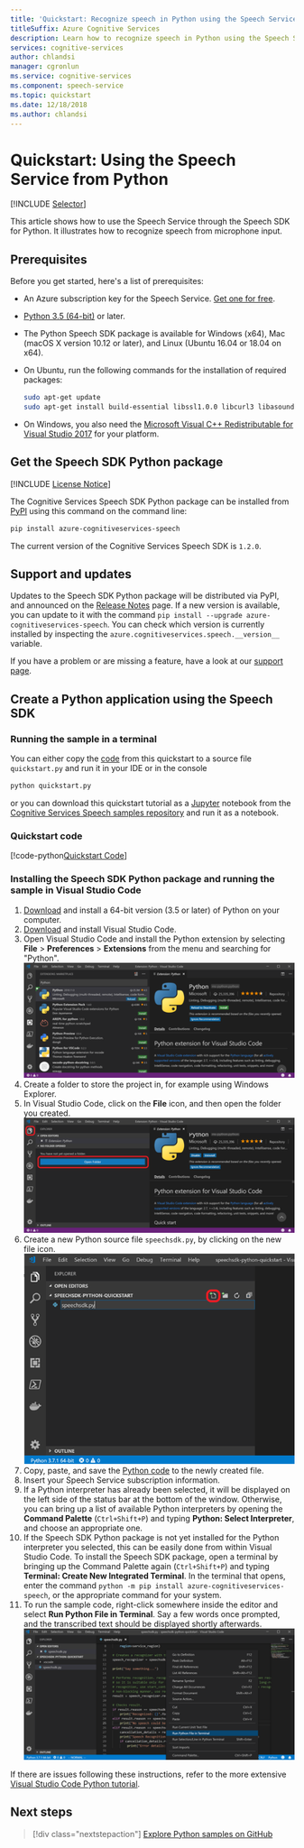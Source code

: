 ```yaml
---
title: 'Quickstart: Recognize speech in Python using the Speech Service SDK'
titleSuffix: Azure Cognitive Services
description: Learn how to recognize speech in Python using the Speech Service SDK
services: cognitive-services
author: chlandsi
manager: cgronlun
ms.service: cognitive-services
ms.component: speech-service
ms.topic: quickstart
ms.date: 12/18/2018
ms.author: chlandsi
---
```


# Quickstart: Using the Speech Service from Python

[!INCLUDE [Selector](../../../includes/cognitive-services-speech-service-quickstart-selector.md)]

This article shows how to use the Speech Service through the Speech SDK for Python. It illustrates how to recognize speech from microphone input.

## Prerequisites

Before you get started, here's a list of prerequisites:

* An Azure subscription key for the Speech Service. [Get one for free](get-started.md).
* [Python 3.5 (64-bit)](https://www.python.org/downloads/) or later.
* The Python Speech SDK package is available for Windows (x64), Mac (macOS X version 10.12 or later), and Linux (Ubuntu 16.04 or 18.04 on x64).
* On Ubuntu, run the following commands for the installation of required packages:

  ```sh
  sudo apt-get update
  sudo apt-get install build-essential libssl1.0.0 libcurl3 libasound2 wget
  ```

* On Windows, you also need the [Microsoft Visual C++ Redistributable for Visual Studio 2017](https://support.microsoft.com/help/2977003/the-latest-supported-visual-c-downloads) for your platform.

## Get the Speech SDK Python package

[!INCLUDE [License Notice](../../../includes/cognitive-services-speech-service-license-notice.md)]

The Cognitive Services Speech SDK Python package can be installed from [PyPI](https://pypi.org/) using this command on the command line:

```sh
pip install azure-cognitiveservices-speech
```

The current version of the Cognitive Services Speech SDK is `1.2.0`.

## Support and updates

Updates to the Speech SDK Python package will be distributed via PyPI, and announced on the [Release Notes](./releasenotes.md) page.
If a new version is available, you can update to it with the command `pip install --upgrade azure-cognitiveservices-speech`.
You can check which version is currently installed by inspecting the `azure.cognitiveservices.speech.__version__` variable.

If you have a problem or are missing a feature, have a look at our [support page](./support.md).

## Create a Python application using the Speech SDK

### Running the sample in a terminal

You can either copy the [code](#quickstart-code) from this quickstart to a source file `quickstart.py` and run it in your IDE or in the console

```sh
python quickstart.py
```

or you can download this quickstart tutorial as a [Jupyter](https://jupyter.org) notebook from the [Cognitive Services Speech samples repository](https://github.com/Azure-Samples/cognitive-services-speech-sdk/) and run it as a notebook.

### Quickstart code

[!code-python[Quickstart Code](~/samples-cognitive-services-speech-sdk/quickstart/python/quickstart.py#code)]

### Installing the Speech SDK Python package and running the sample in Visual Studio Code

1. [Download](https://www.python.org/downloads/) and install a 64-bit version (3.5 or later) of Python on your computer.
1. [Download](https://code.visualstudio.com/Download) and install Visual Studio Code.
1. Open Visual Studio Code and install the Python extension by selecting **File** > **Preferences** > **Extensions** from the menu and searching for "Python".
   ![Install Python extension](media/sdk/qs-python-vscode-python-extension.png)
1. Create a folder to store the project in, for example using Windows Explorer.
1. In Visual Studio Code, click on the **File** icon, and then open the folder you created.
   ![Open Folder](media/sdk/qs-python-vscode-python-open-folder.png)
1. Create a new Python source file `speechsdk.py`, by clicking on the new file icon.
   ![Create File](media/sdk/qs-python-vscode-python-newfile.png)
1. Copy, paste, and save the [Python code](#quickstart-code) to the newly created file.
1. Insert your Speech Service subscription information.
1. If a Python interpreter has already been selected, it will be displayed on the left side of the status bar at the bottom of the window.
   Otherwise, you can bring up a list of available Python interpreters by opening the **Command Palette** (`Ctrl+Shift+P`) and typing **Python: Select Interpreter**, and choose an appropriate one.
1. If the Speech SDK Python package is not yet installed for the Python interpreter you selected, this can be easily done from within Visual Studio Code.
   To install the Speech SDK package, open a terminal by bringing up the Command Palette again (`Ctrl+Shift+P`) and typing **Terminal: Create New Integrated Terminal**.
   In the terminal that opens, enter the command `python -m pip install azure-cognitiveservices-speech`, or the appropriate command for your system.
1. To run the sample code, right-click somewhere inside the editor and select **Run Python File in Terminal**.
   Say a few words once prompted, and the transcribed text should be displayed shortly afterwards.
   ![Run Sample](media/sdk/qs-python-vscode-python-run.png)

If there are issues following these instructions, refer to the more extensive [Visual Studio Code Python tutorial](https://code.visualstudio.com/docs/python/python-tutorial).

## Next steps

> [!div class="nextstepaction"]
> [Explore Python samples on GitHub](https://aka.ms/csspeech/samples)
